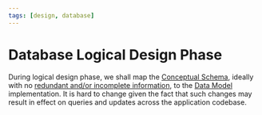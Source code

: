 ```yaml
---
tags: [design, database]
---
```


# Database Logical Design Phase

During logical design phase, we shall map the [Conceptual Schema](202304191446.md),
ideally with no [redundant and/or incomplete information](202302171903.md), to
the [Data Model](202302101219.md) implementation. It is hard to change given the
fact that such changes may result in effect on queries and updates across the
application codebase.
